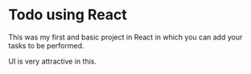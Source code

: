   # Todo using React

This was my first and basic project in React in which you can add your tasks to be performed.   

UI is very attractive in this.

 










 





 



 




 














 




















































































